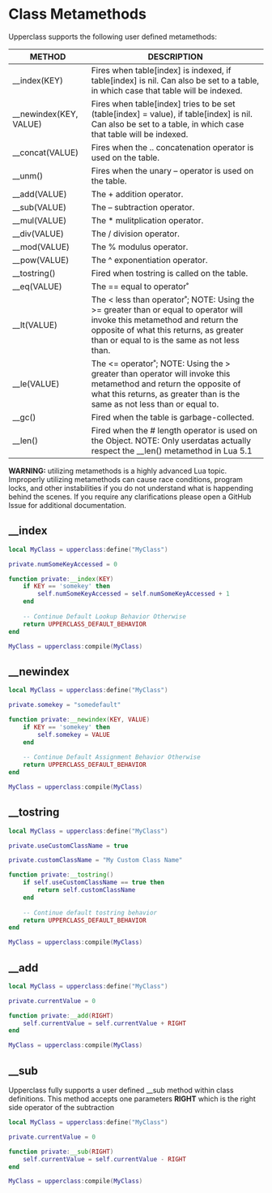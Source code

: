 # Class Metamethods

Upperclass supports the following user defined metamethods:

| METHOD                    | DESCRIPTION
| ------------------------- | ------------
| __index(KEY)              | Fires when table[index] is indexed, if table[index] is nil. Can also be set to a table, in which case that table will be indexed.
| __newindex(KEY, VALUE) 	| Fires when table[index] tries to be set (table[index] = value), if table[index] is nil. Can also be set to a table, in which case that table will be indexed.
| __concat(VALUE) 	        | Fires when the .. concatenation operator is used on the table.
| __unm() 	                | Fires when the unary – operator is used on the table.
| __add(VALUE) 	            | The + addition operator.
| __sub(VALUE) 	            | The – subtraction operator.
| __mul(VALUE) 	            | The * mulitplication operator.
| __div(VALUE) 	            | The / division operator.
| __mod(VALUE) 	            | The % modulus operator.
| __pow(VALUE) 	            | The ^ exponentiation operator.
| __tostring() 	            | Fired when tostring is called on the table.
| __eq(VALUE) 	            | The == equal to operator˚
| __lt(VALUE) 	            | The < less than operator˚; NOTE: Using the >= greater than or equal to operator will invoke this metamethod and return the opposite of what this returns, as greater than or equal to is the same as not less than.
| __le(VALUE) 	            | The <= operator˚; NOTE: Using the > greater than operator will invoke this metamethod and return the opposite of what this returns, as greater than is the same as not less than or equal to.
| __gc() 	                | Fired when the table is garbage-collected.
| __len() 	                | Fired when the # length operator is used on the Object. NOTE: Only userdatas actually respect the __len() metamethod in Lua 5.1 

**WARNING:** utilizing metamethods is a highly advanced Lua topic. Improperly utilizing metamethods can cause race conditions, program locks, and other instabilities if you do not understand what is happending behind the scenes. If you require any clarifications please open a GitHub Issue for additional documentation.

## __index

```lua
local MyClass = upperclass:define("MyClass")

private.numSomeKeyAccessed = 0

function private:__index(KEY)
    if KEY == 'somekey' then
        self.numSomeKeyAccessed = self.numSomeKeyAccessed + 1        
    end
    
    -- Continue Default Lookup Behavior Otherwise
    return UPPERCLASS_DEFAULT_BEHAVIOR
end

MyClass = upperclass:compile(MyClass)
```

## __newindex

```lua
local MyClass = upperclass:define("MyClass")

private.somekey = "somedefault"

function private:__newindex(KEY, VALUE)
    if KEY == 'somekey' then
        self.somekey = VALUE
    end
    
    -- Continue Default Assignment Behavior Otherwise
    return UPPERCLASS_DEFAULT_BEHAVIOR
end

MyClass = upperclass:compile(MyClass)
```

## __tostring

```lua
local MyClass = upperclass:define("MyClass")

private.useCustomClassName = true

private.customClassName = "My Custom Class Name"

function private:__tostring()
    if self.useCustomClassName == true then
        return self.customClassName
    end
   
    -- Continue default tostring behavior
    return UPPERCLASS_DEFAULT_BEHAVIOR   
end

MyClass = upperclass:compile(MyClass)
```

## __add

```lua
local MyClass = upperclass:define("MyClass")

private.currentValue = 0

function private:__add(RIGHT)
    self.currentValue = self.currentValue + RIGHT
end

MyClass = upperclass:compile(MyClass)
```

## __sub

Upperclass fully supports a user defined __sub method within class definitions. This method accepts one parameters **RIGHT** which is the right side operator of the subtraction 

```lua
local MyClass = upperclass:define("MyClass")

private.currentValue = 0

function private:__sub(RIGHT)
    self.currentValue = self.currentValue - RIGHT
end

MyClass = upperclass:compile(MyClass)
```